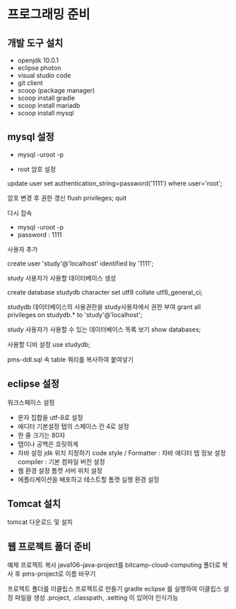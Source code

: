# 프로그래밍 준비
## 개발 도구 설치
- openjdk 10.0.1
- eclipse photon
- visual studio code
- git client
- scoop (package manager)
- scoop install gradle
- scoop install mariadb
- scoop install mysql

## mysql 설정

- mysql -uroot -p

- root 암호 설정

update user set authentication_string=password('1111') where user='root';

암호 변경 후 권한 갱신
flush privileges;
quit

다시 접속

- mysql -uroot -p
- password : 1111

사용자 추가

create user 'study'@'localhost' identified by '1111';

study 사용자가 사용할 데이터베이스 생성

create database studydb character set utf8 collate utf8_general_ci;


studydb 데이터베이스의 사용권한을 study사용자에서 권한 부여
grant all privileges on studydb.* to 'study'@'localhost';

study 사용자가 사용할 수 있는 데이터베이스 목록 보기
show databases;

사용할 디비 설정
use studydb;

pms-ddl.sql 속 table 쿼리를 복사하여 붙여넣기

## eclipse 설정
워크스페이스 설정
- 문자 집합을 utf-8로 설정
- 에디터 기본설정 탭의 스페이스 칸 4로 설정
- 한 줄 크기는 80자
- 탭이나 공백은 흐릿하게
- 자바 설정 
    jdk 위치 지정하기
    code style / Formatter : 자바 에디터 탭 정보 설정
    compiler : 기본 컴파일 버전 설정
- 웹 환경 설정
    톰캣 서버 위치 설정
- 에플리케이션을 배포하고 테스트할 톰캣 실행 환경 설정

## Tomcat 설치
tomcat 다운로드 및 설치

## 웹 프로젝트 폴더 준비

예제 프로젝트 복사
java106-java-project를 bitcamp-cloud-computing 폴더로 복사 후 
pms-project로 이름 바꾸기

프로젝트 폴더를 이클립스 프로젝트로 만들기
gradle eclipse 를 실행하여 이클립스 설정 파일을 생성
.project, .classpath, .setting 이 있어야 인식가능

